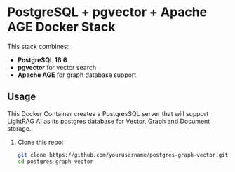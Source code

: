 # PostgreSQL + pgvector + Apache AGE Docker Stack

This stack combines:
- **PostgreSQL 16.6**
- **pgvector** for vector search
- **Apache AGE** for graph database support

## Usage

This Docker Container creates a PostgresSQL server that will support LightRAG AI as its postgres database for Vector, Graph and Document storage.
1. Clone this repo:
   ```bash
   git clone https://github.com/yourusername/postgres-graph-vector.git
   cd postgres-graph-vector
